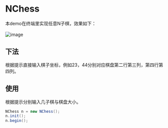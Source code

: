 NChess
===

本demo在终端里实现任意N子棋，效果如下：</br>
</br>
![image](https://github.com/kanyuanzhi/TicTacToe/raw/master/images/sketch2.png)

下法
---
根据提示直接输入棋子坐标，例如23，44分别对应棋盘第二行第三列，第四行第四列。

使用
---
根据提示分别输入几子棋与棋盘大小。
```java
NChess n = new NChess();
n.init();
n.begin();
```
